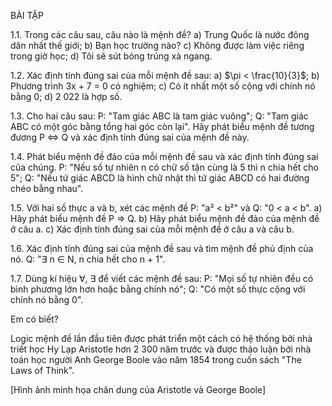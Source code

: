 BÀI TẬP

1.1. Trong các câu sau, câu nào là mệnh đề?
a) Trung Quốc là nước đông dân nhất thế giới;
b) Bạn học trường nào?
c) Không được làm việc riêng trong giờ học;
d) Tôi sẽ sút bóng trúng xà ngang.

1.2. Xác định tính đúng sai của mỗi mệnh đề sau:
a) $\pi < \frac{10}{3}$;
b) Phương trình 3x + 7 = 0 có nghiệm;
c) Có ít nhất một số cộng với chính nó bằng 0;
d) 2 022 là hợp số.

1.3. Cho hai câu sau:
P: "Tam giác ABC là tam giác vuông";
Q: "Tam giác ABC có một góc bằng tổng hai góc còn lại".
Hãy phát biểu mệnh đề tương đương P ⇔ Q và xác định tính đúng sai của mệnh đề này.

1.4. Phát biểu mệnh đề đảo của mỗi mệnh đề sau và xác định tính đúng sai của chúng.
P: "Nếu số tự nhiên n có chữ số tận cùng là 5 thì n chia hết cho 5";
Q: "Nếu tứ giác ABCD là hình chữ nhật thì tứ giác ABCD có hai đường chéo bằng nhau".

1.5. Với hai số thực a và b, xét các mệnh đề P: "a² < b²" và Q: "0 < a < b".
a) Hãy phát biểu mệnh đề P ⇒ Q.
b) Hãy phát biểu mệnh đề đảo của mệnh đề ở câu a.
c) Xác định tính đúng sai của mỗi mệnh đề ở câu a và câu b.

1.6. Xác định tính đúng sai của mệnh đề sau và tìm mệnh đề phủ định của nó.
Q: "∃ n ∈ N, n chia hết cho n + 1".

1.7. Dùng kí hiệu ∀, ∃ để viết các mệnh đề sau:
P: "Mọi số tự nhiên đều có bình phương lớn hơn hoặc bằng chính nó";
Q: "Có một số thực cộng với chính nó bằng 0".

Em có biết?

Logic mệnh đề lần đầu tiên được phát triển một cách có hệ thống bởi nhà triết học Hy Lạp Aristotle hơn 2 300 năm trước và được thảo luận bởi nhà toán học người Anh George Boole vào năm 1854 trong cuốn sách "The Laws of Think".

[Hình ảnh minh họa chân dung của Aristotle và George Boole]